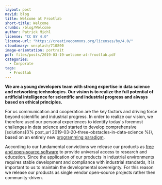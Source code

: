 ```yaml
---
layout: post
navid: blog
title: Welcome at Frootlab
short-title: Welcome
crumbs: /blog/Welcome
author: Patrick Michl
license: "CC BY 4.0"
license-url: "https://creativecommons.org/licenses/by/4.0/"
cloudinary: unsplash/710800
image-orientation: portrait
pdf: files/posts/2019-03-19-welcome-at-frootlab.pdf
categories:
  - Corporate
tags:
  - Frootlab
---
```


**We are a young developers team with strong expertise in data science and
networking technologies. Our vision is to realize the full potential of
artificial intelligence for scientific and industrial progress and always based
on ethical principles.**

For us communication and cooperation are the key factors and driving force
beyond scientific and industrial progress. In order to realize our vision, we
therefore used our personal experiences to identify today's foremost challenges
in data science and started to develop comprehensive [solutions]({% post_url
2019-03-20-three-obstacles-in-data-science %}), based on an entirely new
[programming paradigm](/blog/tags#CAMP).

According to our fundamental convictions we release our products as [free and
open-source
software](https://en.wikipedia.org/wiki/Free_and_open-source_software) to
provide universal access to research and education. Since the application of our
products in industrial environments requires stable development and compliance
with industrial standards, it is important to us to maintain the developmental
sovereignty. For this reason we release our products as single vendor
open-source projects rather then community-driven.
